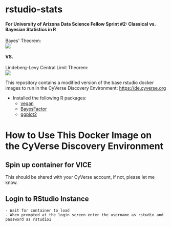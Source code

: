 # rstudio-stats
#### For University of Arizona Data Science Fellow Sprint #2: Classical vs. Bayesian Statistics in R


Bayes' Theorem:
<br>
<img src="https://render.githubusercontent.com/render/math?math=P(A \mid B) = \frac{P(B \mid A) \, P(A)}{P(B)}">
<br><br>
**VS.**
<br><br>
Lindeberg-Levy Central Limit Theorem:
<br>
<img src="https://wikimedia.org/api/rest_v1/media/math/render/svg/883b2b657efe266f298d80f8f6ae876b101307e3">


This repository contains a modified version of the base rstudio docker images to run in
the CyVerse Discovery Environment: <https://de.cyverse.org>

- Installed the following R packages:
  - [vegan](https://cran.r-project.org/web/packages/vegan/index.html)
  - [BayesFactor](https://cran.r-project.org/web/packages/BayesFactor/index.html)
  - [ggplot2](https://cran.r-project.org/web/packages/ggplot2/index.html)

# How to Use This Docker Image on the CyVerse Discovery Environment

## Spin up container for VICE

This should be shared with your CyVerse account, if not, please let me know.

## Login to RStudio Instance
	- Wait for container to load
	- When prompted at the login screen enter the username as rstudio and password as rstudio1
